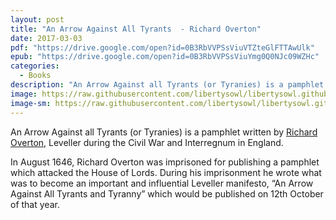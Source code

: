 ```yaml
---
layout: post
title: "An Arrow Against All Tyrants  - Richard Overton"
date: 2017-03-03
pdf: "https://drive.google.com/open?id=0B3RbVVPSsViuVTZteGlFTTAwUlk"
epub: "https://drive.google.com/open?id=0B3RbVVPSsViuYmg0Q0NJc09WZHc"
categories:
  - Books
description: "An Arrow Against all Tyrants (or Tyranies) is a pamphlet written by Richard Overton</a>, Leveller during the Civil War and Interregnum in England"
image: https://raw.githubusercontent.com/libertysowl/libertysowl.github.io/master/images/levellers.jpg
image-sm: https://raw.githubusercontent.com/libertysowl/libertysowl.github.io/master/images/Overton_Arrow_Frontpage.jpg
---
```



<p>An Arrow Against all Tyrants (or Tyranies) is a pamphlet written by <a href="https://en.wikipedia.org/wiki/Richard_Overton_(Leveller)">Richard Overton</a>, Leveller during the Civil War and Interregnum in England.</p>
<p>In August 1646, Richard Overton was imprisoned for publishing a pamphlet which attacked the House of Lords. During his imprisonment he wrote what was to become an important and influential Leveller manifesto, “An Arrow Against All Tyrants and Tyranny” which would be published on 12th October of that year.</p>